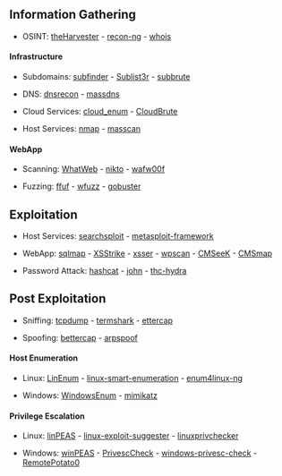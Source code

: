 ## Information Gathering

* OSINT: [theHarvester](https://github.com/laramies/theHarvester) - [recon-ng](https://github.com/lanmaster53/recon-ng) - [whois](https://github.com/weppos/whois)

#### Infrastructure

* Subdomains: [subfinder](https://github.com/projectdiscovery/subfinder) - [Sublist3r](https://github.com/aboul3la/Sublist3r) - [subbrute](https://github.com/TheRook/subbrute)

* DNS: [dnsrecon](https://github.com/darkoperator/dnsrecon) - [massdns](https://github.com/blechschmidt/massdns)

* Cloud Services: [cloud_enum](https://github.com/initstring/cloud_enum) - [CloudBrute](https://github.com/0xsha/CloudBrute)

* Host Services: [nmap](https://github.com/nmap/nmap) - [masscan](https://github.com/robertdavidgraham/masscan)

#### WebApp

* Scanning: [WhatWeb](https://github.com/urbanadventurer/WhatWeb) - [nikto](https://github.com/sullo/nikto) - [wafw00f](https://github.com/EnableSecurity/wafw00f)

* Fuzzing: [ffuf](https://github.com/ffuf/ffuf) - [wfuzz](https://github.com/xmendez/wfuzz) - [gobuster](https://github.com/OJ/gobuster)

## Exploitation

* Host Services: [searchsploit](https://gitlab.com/exploit-database/exploitdb) - [metasploit-framework](https://github.com/rapid7/metasploit-framework)

* WebApp: [sqlmap](https://github.com/sqlmapproject/sqlmap) - [XSStrike](https://github.com/s0md3v/XSStrike) - [xsser](https://github.com/epsylon/xsser) - [wpscan](https://github.com/wpscanteam/wpscan) - [CMSeeK](https://github.com/Tuhinshubhra/CMSeeK) - [CMSmap](https://github.com/dionach/CMSmap)

* Password Attack: [hashcat](https://github.com/hashcat/hashcat) - [john](https://github.com/openwall/john) - [thc-hydra](https://github.com/vanhauser-thc/thc-hydra)

## Post Exploitation

* Sniffing: [tcpdump](https://github.com/the-tcpdump-group/tcpdump) - [termshark](https://github.com/gcla/termshark) - [ettercap](https://github.com/Ettercap/ettercap)

* Spoofing: [bettercap](https://github.com/bettercap/bettercap) - [arpspoof](https://github.com/alandau/arpspoof)

#### Host Enumeration

* Linux: [LinEnum](https://github.com/rebootuser/LinEnum) - [linux-smart-enumeration](https://github.com/diego-treitos/linux-smart-enumeration) - [enum4linux-ng](https://github.com/cddmp/enum4linux-ng)

* Windows: [WindowsEnum](https://github.com/absolomb/WindowsEnum) - [mimikatz](https://github.com/gentilkiwi/mimikatz)

#### Privilege Escalation

* Linux: [linPEAS](https://github.com/peass-ng/PEASS-ng/tree/master/linPEAS) - [linux-exploit-suggester](https://github.com/The-Z-Labs/linux-exploit-suggester) - [linuxprivchecker](https://github.com/sleventyeleven/linuxprivchecker)

* Windows: [winPEAS](https://github.com/peass-ng/PEASS-ng/tree/master/winPEAS) - [PrivescCheck](https://github.com/itm4n/PrivescCheck) - [windows-privesc-check](https://github.com/pentestmonkey/windows-privesc-check) - [RemotePotato0](https://github.com/antonioCoco/RemotePotato0)
